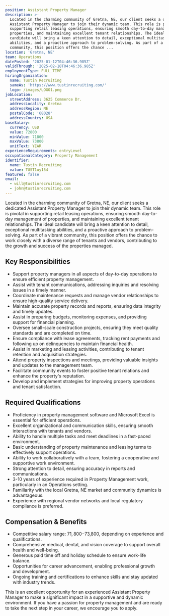 ```yaml
---
position: Assistant Property Manager
description: >-
  Located in the charming community of Gretna, NE, our client seeks a dedicated
  Assistant Property Manager to join their dynamic team. This role is pivotal in
  supporting retail leasing operations, ensuring smooth day-to-day management of
  properties, and maintaining excellent tenant relationships. The ideal
  candidate will bring a keen attention to detail, exceptional multitasking
  abilities, and a proactive approach to problem-solving. As part of a vibrant
  community, this position offers the chance ...
location: 'Gretna, NE'
team: Operations
datePosted: '2025-01-12T04:46:36.985Z'
validThrough: '2025-02-18T04:46:36.985Z'
employmentType: FULL_TIME
hiringOrganization:
  name: Tustin Recruiting
  sameAs: 'https://www.tustinrecruiting.com/'
  logo: /images/LOGO1.png
jobLocation:
  streetAddress: 3625 Commerce Dr.
  addressLocality: Gretna
  addressRegion: NE
  postalCode: '68028'
  addressCountry: USA
baseSalary:
  currency: USD
  value: 72800
  minValue: 71800
  maxValue: 73800
  unitText: YEAR
experienceRequirements: entryLevel
occupationalCategory: Property Management
identifier:
  name: Tustin Recruiting
  value: TUST1uy154
featured: false
email:
  - will@tustinrecruiting.com
  - john@tustinrecruiting.com
---
```




Located in the charming community of Gretna, NE, our client seeks a dedicated Assistant Property Manager to join their dynamic team. This role is pivotal in supporting retail leasing operations, ensuring smooth day-to-day management of properties, and maintaining excellent tenant relationships. The ideal candidate will bring a keen attention to detail, exceptional multitasking abilities, and a proactive approach to problem-solving. As part of a vibrant community, this position offers the chance to work closely with a diverse range of tenants and vendors, contributing to the growth and success of the properties managed.

## Key Responsibilities

- Support property managers in all aspects of day-to-day operations to ensure efficient property management.
- Assist with tenant communications, addressing inquiries and resolving issues in a timely manner.
- Coordinate maintenance requests and manage vendor relationships to ensure high-quality service delivery.
- Maintain accurate property records and reports, ensuring data integrity and timely updates.
- Assist in preparing budgets, monitoring expenses, and providing support for financial planning.
- Oversee small-scale construction projects, ensuring they meet quality standards and are completed on time.
- Ensure compliance with lease agreements, tracking rent payments and following up on delinquencies to maintain financial health.
- Assist in marketing and leasing activities, contributing to tenant retention and acquisition strategies.
- Attend property inspections and meetings, providing valuable insights and updates to the management team.
- Facilitate community events to foster positive tenant relations and enhance the property's reputation.
- Develop and implement strategies for improving property operations and tenant satisfaction.

## Required Qualifications

- Proficiency in property management software and Microsoft Excel is essential for efficient operations.
- Excellent organizational and communication skills, ensuring smooth interactions with tenants and vendors.
- Ability to handle multiple tasks and meet deadlines in a fast-paced environment.
- Basic understanding of property maintenance and leasing terms to effectively support operations.
- Ability to work collaboratively with a team, fostering a cooperative and supportive work environment.
- Strong attention to detail, ensuring accuracy in reports and communications.
- 3-10 years of experience required in Property Management work, particularly in an Operations setting.
- Familiarity with the local Gretna, NE market and community dynamics is advantageous.
- Experience with regional vendor networks and local regulatory compliance is preferred.

## Compensation & Benefits

- Competitive salary range: $71,800-$73,800, depending on experience and qualifications.
- Comprehensive medical, dental, and vision coverage to support overall health and well-being.
- Generous paid time off and holiday schedule to ensure work-life balance.
- Opportunities for career advancement, enabling professional growth and development.
- Ongoing training and certifications to enhance skills and stay updated with industry trends.

This is an excellent opportunity for an experienced Assistant Property Manager to make a significant impact in a supportive and dynamic environment. If you have a passion for property management and are ready to take the next step in your career, we encourage you to apply.